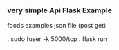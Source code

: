 ### very simple Api Flask Example

foods examples json file (post get)

. sudo fuser -k 5000/tcp
. flask run
